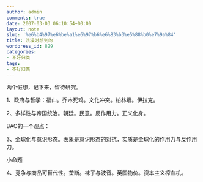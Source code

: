 ```yaml
---
author: admin
comments: true
date: 2007-03-03 06:10:54+00:00
layout: note
slug: '%e6%b4%97%e6%be%a1%e6%97%b6%e6%83%b3%e5%88%b0%e7%9a%84'
title: 洗澡时想到的
wordpress_id: 829
categories:
- 不好归类
tags:
- 不好归类
---
```


两个假想，记下来，留待研究。

1、政府与哲学：福山。乔木死鸡。文化冲突。柏林墙。伊拉克。

2、多样性与帝国统治。朝廷。民意。反作用力。正义化身。

BAO的一个观点：

3、全球化与意识形态。表象是意识形态的对抗，实质是全球化的作用力与反作用力。

小命题

4、竞争与商品可替代性。垄断。袜子与波音。英国物价。资本主义榨血机。

